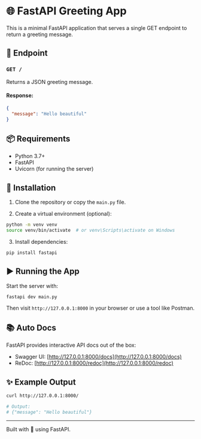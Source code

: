 # 🌐 FastAPI Greeting App

This is a minimal FastAPI application that serves a single GET endpoint to return a greeting message.

## 🚀 Endpoint

### `GET /`

Returns a JSON greeting message.

#### Response:
```json
{
  "message": "Hello beautiful"
}
````

## 📦 Requirements

* Python 3.7+
* FastAPI
* Uvicorn (for running the server)

## 🔧 Installation

1. Clone the repository or copy the `main.py` file.

2. Create a virtual environment (optional):

```bash
python -m venv venv
source venv/bin/activate  # or venv\Scripts\activate on Windows
```

3. Install dependencies:

```bash
pip install fastapi
```

## ▶️ Running the App

Start the server with:

```bash
fastapi dev main.py
```

Then visit `http://127.0.0.1:8000` in your browser or use a tool like Postman.

## 📚 Auto Docs

FastAPI provides interactive API docs out of the box:

* Swagger UI: [http://127.0.0.1:8000/docs](http://127.0.0.1:8000/docs)
* ReDoc: [http://127.0.0.1:8000/redoc](http://127.0.0.1:8000/redoc)

## ✨ Example Output

```bash
curl http://127.0.0.1:8000/

# Output:
# {"message": "Hello beautiful"}
```

---

Built with 💖 using FastAPI.
